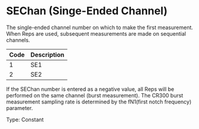 # SEChan (Singe-Ended Channel)

The single-ended channel number on which to make the first measurement. When Reps are used, subsequent measurements are made on sequential channels.

| Code | Description |
| ---- | ----------- |
| 1    | SE1         |
| 2    | SE2         |

If the SEChan number is entered as a negative value, all Reps will be performed on the same channel (burst measurement). The CR300 burst measurement sampling rate is determined by the fN1(first notch frequency) parameter.

Type: Constant
